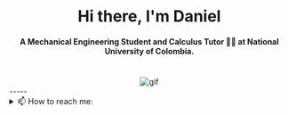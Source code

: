 <div align="center">
<h1 align="center">Hi there, I'm Daniel</h1>
<h4 align="center">A Mechanical Engineering Student and Calculus Tutor 👨‍🏫 at National University of Colombia.</h4>
<img src="https://64.media.tumblr.com/88ee0209dbd7813e54e4c5d8772a6d30/d8f8c3e831536878-70/s400x600/a16e1cbe0a3564720d0db72e053b35e008331ff7.gifv" alt="gif" style="max-width: 400px; margin-top: 20px;">
</div>

</div>
-----
<details>
  <summary>📫 How to reach me:</summary>
<div>
  <samp>
    <h2 align="center">You can reach me by:</h2>
    <p align="center">
      <br/>
      <a href="https://www.linkedin.com/in/dossav55/" target="blank"><img align="center" src="https://img.shields.io/badge/linkedin-%231DA1F2.svg?style=for-the-badge&logo=linkedin&logoColor=white" alt="Daniel" height="30"/></a>
      <a href="mailto:danielossa556@gmail.com" target="blank"><img align="center" src="https://img.shields.io/badge/gmail-EA4335.svg?style=for-the-badge&logo=gmail&logoColor=white" alt="Daniel Mail" height="30"/></a>
      <br>
    </p>
  </samp>
</div>
</details>
<div>
